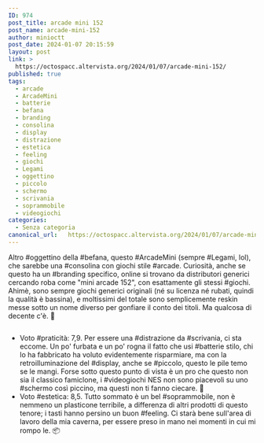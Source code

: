 ```yaml
---
ID: 974
post_title: arcade mini 152
post_name: arcade-mini-152
author: minioctt
post_date: 2024-01-07 20:15:59
layout: post
link: >
  https://octospacc.altervista.org/2024/01/07/arcade-mini-152/
published: true
tags:
  - arcade
  - ArcadeMini
  - batterie
  - befana
  - branding
  - consolina
  - display
  - distrazione
  - estetica
  - feeling
  - giochi
  - Legami
  - oggettino
  - piccolo
  - schermo
  - scrivania
  - soprammobile
  - videogiochi
categories:
  - Senza categoria
canonical_url:   https://octospacc.altervista.org/2024/01/07/arcade-mini-152/
---
```

<!-- wp:paragraph -->
<p>Altro #oggettino della #befana, questo #ArcadeMini (sempre #Legami, lol), che sarebbe una #consolina con giochi stile #arcade. Curiosità, anche se questo ha un #branding specifico, online si trovano da distributori generici cercando roba come "mini arcade 152", con esattamente gli stessi #giochi. Ahimè, sono sempre giochi generici originali (né su licenza né rubati, quindi la qualità è bassina), e moltissimi del totale sono semplicemente reskin messe sotto un nome diverso per gonfiare il conto dei titoli. Ma qualcosa di decente c'è. 🙏</p>
<!-- /wp:paragraph -->

<!-- wp:paragraph -->
<p></p>
<!-- /wp:paragraph -->

<!-- wp:image {"id":973,"sizeSlug":"large"} -->
<figure class="wp-block-image size-large"><img src="{{site.cdnurl}}/assets/uploads/2024/01/img_2024-01-07-12-22-37-7498732872133422981222-960x1280.jpg" alt="" class="wp-image-973"/></figure>
<!-- /wp:image -->

<!-- wp:paragraph -->
<p></p>
<!-- /wp:paragraph -->

<!-- wp:list -->
<ul><!-- wp:list-item -->
<li>Voto #praticità: 7,9. Per essere una #distrazione da #scrivania, ci sta eccome. Un po' furbata e un po' rogna il fatto che usi #batterie stilo, chi lo ha fabbricato ha voluto evidentemente risparmiare, ma con la retroilluminazione del #display, anche se #piccolo, questo le pile temo se le mangi. Forse sotto questo punto di vista è un pro che questo non sia il classico famiclone, i #videogiochi NES non sono piacevoli su uno #schermo così piccino, ma questi non ti fanno ciecare. 🙈</li>
<!-- /wp:list-item -->

<!-- wp:list-item -->
<li>Voto #estetica: 8,5. Tutto sommato è un bel #soprammobile, non è nemmeno un plasticone terribile, a differenza di altri prodotti di questo tenore; i tasti hanno persino un buon #feeling. Ci starà bene sull'area di lavoro della mia caverna, per essere preso in mano nei momenti in cui mi rompo le. 📦</li>
<!-- /wp:list-item --></ul>
<!-- /wp:list -->